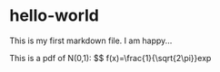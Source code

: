 # hello-world

This is my first markdown file. I am happy...

This is a pdf of N(0,1):
$$
f(x)=\frac{1}{\sqrt{2\pi}}exp
